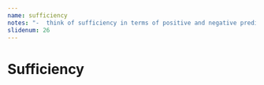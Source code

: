 ```yaml
---
name: sufficiency
notes: "-  think of sufficiency in terms of positive and negative predictive values, there’s a useful alternative. Indeed, sufficiency turns out to be closely related to an important notion called calibration, as we will discuss next."
slidenum: 26
---
```

# Sufficiency